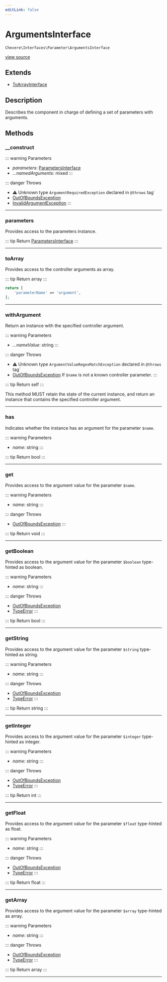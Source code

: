 ```yaml
---
editLink: false
---
```


# ArgumentsInterface

`Chevere\Interfaces\Parameter\ArgumentsInterface`

[view source](https://github.com/chevere/chevere/blob/main/src/Chevere/Interfaces/Parameter/ArgumentsInterface.php)

## Extends

- [ToArrayInterface](../Common/ToArrayInterface.md)

## Description

Describes the component in charge of defining a set of parameters with arguments.

## Methods

### __construct

::: warning Parameters
- *parameters*: [ParametersInterface](./ParametersInterface.md)
- *...namedArguments*: mixed
:::

::: danger Throws
- ⚠ Unknown type `ArgumentRequiredException` declared in `@throws` tag`
- [OutOfBoundsException](../../Exceptions/Core/OutOfBoundsException.md) 
- [InvalidArgumentException](../../Exceptions/Core/InvalidArgumentException.md) 
:::

---

### parameters

Provides access to the parameters instance.

::: tip Return
[ParametersInterface](./ParametersInterface.md)
:::

---

### toArray

Provides access to the controller arguments as array.

::: tip Return
array
:::

```php
return [
    'parameterName' => 'argument',
];
```

---

### withArgument

Return an instance with the specified controller argument.

::: warning Parameters
- *...nameValue*: string
:::

::: danger Throws
- ⚠ Unknown type `ArgumentValueRegexMatchException` declared in `@throws` tag`
- [OutOfBoundsException](../../Exceptions/Core/OutOfBoundsException.md) If `$name` is not a known controller parameter.
:::

::: tip Return
self
:::

This method MUST retain the state of the current instance, and return
an instance that contains the specified controller argument.

---

### has

Indicates whether the instance has an argument for the parameter `$name`.

::: warning Parameters
- *name*: string
:::

::: tip Return
bool
:::

---

### get

Provides access to the argument value for the parameter `$name`.

::: warning Parameters
- *name*: string
:::

::: danger Throws
- [OutOfBoundsException](../../Exceptions/Core/OutOfBoundsException.md) 
:::

::: tip Return
void
:::

---

### getBoolean

Provides access to the argument value for the parameter `$boolean` type-hinted as boolean.

::: warning Parameters
- *name*: string
:::

::: danger Throws
- [OutOfBoundsException](../../Exceptions/Core/OutOfBoundsException.md) 
- [TypeError](https://www.php.net/manual/class.typeerror) 
:::

::: tip Return
bool
:::

---

### getString

Provides access to the argument value for the parameter `$string` type-hinted as string.

::: warning Parameters
- *name*: string
:::

::: danger Throws
- [OutOfBoundsException](../../Exceptions/Core/OutOfBoundsException.md) 
- [TypeError](https://www.php.net/manual/class.typeerror) 
:::

::: tip Return
string
:::

---

### getInteger

Provides access to the argument value for the parameter `$integer` type-hinted as integer.

::: warning Parameters
- *name*: string
:::

::: danger Throws
- [OutOfBoundsException](../../Exceptions/Core/OutOfBoundsException.md) 
- [TypeError](https://www.php.net/manual/class.typeerror) 
:::

::: tip Return
int
:::

---

### getFloat

Provides access to the argument value for the parameter `$float` type-hinted as float.

::: warning Parameters
- *name*: string
:::

::: danger Throws
- [OutOfBoundsException](../../Exceptions/Core/OutOfBoundsException.md) 
- [TypeError](https://www.php.net/manual/class.typeerror) 
:::

::: tip Return
float
:::

---

### getArray

Provides access to the argument value for the parameter `$array` type-hinted as array.

::: warning Parameters
- *name*: string
:::

::: danger Throws
- [OutOfBoundsException](../../Exceptions/Core/OutOfBoundsException.md) 
- [TypeError](https://www.php.net/manual/class.typeerror) 
:::

::: tip Return
array
:::

---
